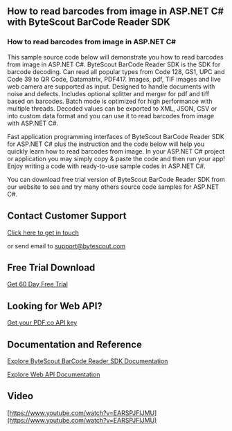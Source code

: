 ## How to read barcodes from image in ASP.NET C# with ByteScout BarCode Reader SDK

### How to read barcodes from image in ASP.NET C#

This sample source code below will demonstrate you how to read barcodes from image in ASP.NET C#. ByteScout BarCode Reader SDK is the SDK for barcode decoding. Can read all popular types from Code 128, GS1, UPC and Code 39 to QR Code, Datamatrix, PDF417. Images, pdf, TIF images and live web camera are supported as input. Designed to handle documents with noise and defects. Includes optional splitter and merger for pdf and tiff based on barcodes. Batch mode is optimized for high performance with multiple threads. Decoded values can be exported to XML, JSON, CSV or into custom data format and you can use it to read barcodes from image with ASP.NET C#.

Fast application programming interfaces of ByteScout BarCode Reader SDK for ASP.NET C# plus the instruction and the code below will help you quickly learn how to read barcodes from image. In your ASP.NET C# project or application you may simply copy & paste the code and then run your app! Enjoy writing a code with ready-to-use sample codes in ASP.NET C#.

You can download free trial version of ByteScout BarCode Reader SDK from our website to see and try many others source code samples for ASP.NET C#.

## Contact Customer Support

[Click here to get in touch](https://bytescout.zendesk.com/hc/en-us/requests/new?subject=ByteScout%20BarCode%20Reader%20SDK%20Question)

or send email to [support@bytescout.com](mailto:support@bytescout.com?subject=ByteScout%20BarCode%20Reader%20SDK%20Question) 

## Free Trial Download

[Get 60 Day Free Trial](https://bytescout.com/download/web-installer?utm_source=github-readme)

## Looking for Web API? 

[Get your PDF.co API key](https://pdf.co/documentation/api?utm_source=github-readme)

## Documentation and Reference

[Explore ByteScout BarCode Reader SDK Documentation](https://bytescout.com/documentation/index.html?utm_source=github-readme)

[Explore Web API Documentation](https://pdf.co/documentation/api?utm_source=github-readme)

## Video

[https://www.youtube.com/watch?v=EARSPJFIJMU](https://www.youtube.com/watch?v=EARSPJFIJMU)